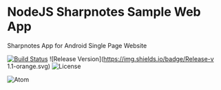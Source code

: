 # NodeJS Sharpnotes Sample Web App
Sharpnotes App for Android Single Page Website

[![Build Status](https://img.shields.io/badge/Build-Passed-orange.svg)](https://travis-ci.org/stevenbenner/jquery-powertip)
![Release Version](https://img.shields.io/badge/Release-v 1.1-orange.svg)
![License](https://img.shields.io/badge/License-GPU-orange.svg)

![Atom](https://github.com/planlodge/NodeJS-Sharpnotes-Sample-Web-App/blob/master/public/assets/record.gif)
